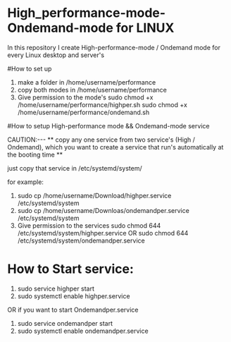 # High_performance-mode-Ondemand-mode for LINUX
In this repository I create High-performance-mode / Ondemand mode  for every Linux desktop and server's

#How to set up 
 1. make a folder in /home/username/performance
 2. copy both modes in /home/username/performance
 3. Give permission to the mode's
      sudo chmod +x /home/username/performance/highper.sh
      sudo chmod +x /home/username/performance/ondemand.sh
    
#How to setup High-performance mode && Ondemand-mode service
 
 CAUTION:---
 ** copy any one service from two service's (High / Ondemand), which you want to create a service
    that run's automatically at the booting time **
 
 just copy that service in /etc/systemd/system/   

 for example:
  1. sudo cp /home/username/Download/highper.service  /etc/systemd/system
  2. sudo cp /home/username/Downloas/ondemandper.service /etc/systemd/system
  3. Give permission to the services 
      sudo chmod 644 /etc/systemd/system/highper.service
                           OR
      sudo chmod 644 /etc/systemd/system/ondemandper.service
      
 # How to Start service:
  
  1. sudo service highper start
  2. sudo systemctl enable highper.service   
  
  OR if you want to start Ondemandper.service
  
  1. sudo service ondemandper start
  2. sudo systemctl enable ondemandper.service
   
